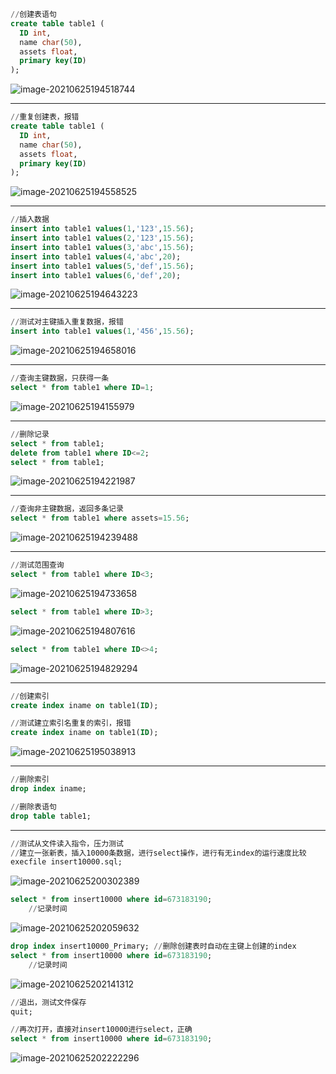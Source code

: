 ```sql
//创建表语句
create table table1 (
  ID int,
  name char(50),
  assets float,
  primary key(ID)
);
```


![image-20210625194518744](测试.assets/image-20210625194518744.png)

---

```sql
//重复创建表，报错
create table table1 (
  ID int,
  name char(50),
  assets float,
  primary key(ID)
);
```

![image-20210625194558525](测试.assets/image-20210625194558525.png)

---

```sql
//插入数据
insert into table1 values(1,'123',15.56);
insert into table1 values(2,'123',15.56);
insert into table1 values(3,'abc',15.56);
insert into table1 values(4,'abc',20);
insert into table1 values(5,'def',15.56);
insert into table1 values(6,'def',20);
```

![image-20210625194643223](测试.assets/image-20210625194643223.png)

----

```sql
//测试对主键插入重复数据，报错
insert into table1 values(1,'456',15.56);
```

![image-20210625194658016](测试.assets/image-20210625194658016.png)

---

```sql
//查询主键数据，只获得一条
select * from table1 where ID=1;
```

![image-20210625194155979](测试.assets/image-20210625194155979.png)

---

```sql
//删除记录
select * from table1;
delete from table1 where ID<=2;
select * from table1;
```

![image-20210625194221987](测试.assets/image-20210625194221987.png)

---
```sql
//查询非主键数据，返回多条记录
select * from table1 where assets=15.56;
```

![image-20210625194239488](测试.assets/image-20210625194239488.png)


---
```sql
//测试范围查询
select * from table1 where ID<3;
```

![image-20210625194733658](测试.assets/image-20210625194733658.png)





```sql
select * from table1 where ID>3;
```

![image-20210625194807616](测试.assets/image-20210625194807616.png)






```sql
select * from table1 where ID<>4;
```

![image-20210625194829294](测试.assets/image-20210625194829294.png)



---

```sql
//创建索引
create index iname on table1(ID);

//测试建立索引名重复的索引，报错
create index iname on table1(ID);
```

![image-20210625195038913](测试.assets/image-20210625195038913.png)



---

```sql
//删除索引
drop index iname;

//删除表语句
drop table table1;
```





---


```sql
//测试从文件读入指令，压力测试
//建立一张新表，插入10000条数据，进行select操作，进行有无index的运行速度比较
execfile insert10000.sql;
```

![image-20210625200302389](测试.assets/image-20210625200302389.png)






```sql
select * from insert10000 where id=673183190;
	//记录时间
```

![image-20210625202059632](测试.assets/image-20210625202059632.png)





```sql
drop index insert10000_Primary;	//删除创建表时自动在主键上创建的index
select * from insert10000 where id=673183190;
	//记录时间
```

![image-20210625202141312](测试.assets/image-20210625202141312.png)






```sql
//退出，测试文件保存
quit;

//再次打开，直接对insert10000进行select，正确
select * from insert10000 where id=673183190;
```

![image-20210625202222296](测试.assets/image-20210625202222296.png)



